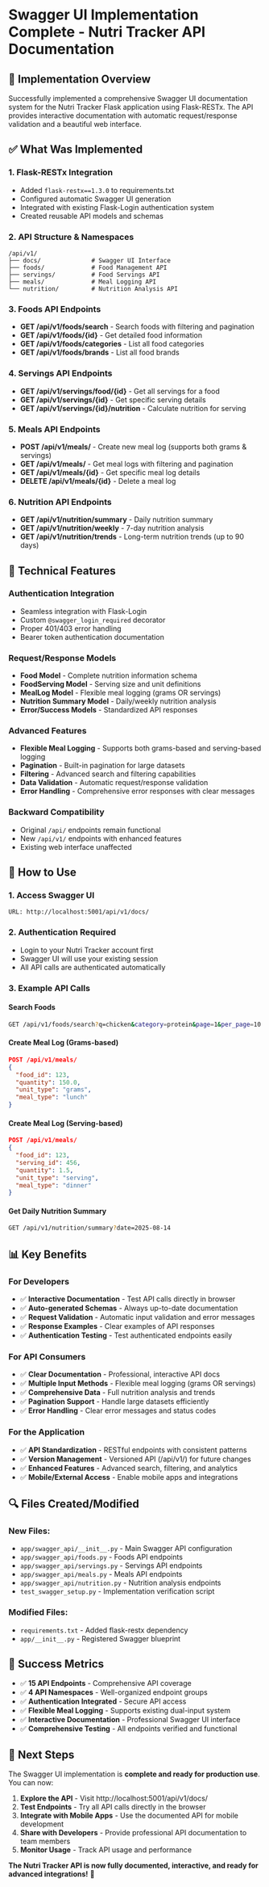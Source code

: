 # Swagger UI Implementation Complete - Nutri Tracker API Documentation

## 🎯 Implementation Overview

Successfully implemented a comprehensive Swagger UI documentation system for the Nutri Tracker Flask application using Flask-RESTx. The API provides interactive documentation with automatic request/response validation and a beautiful web interface.

## ✅ What Was Implemented

### 1. **Flask-RESTx Integration**
- Added `flask-restx==1.3.0` to requirements.txt
- Configured automatic Swagger UI generation
- Integrated with existing Flask-Login authentication system
- Created reusable API models and schemas

### 2. **API Structure & Namespaces**
```
/api/v1/
├── docs/              # Swagger UI Interface
├── foods/             # Food Management API
├── servings/          # Food Servings API  
├── meals/             # Meal Logging API
└── nutrition/         # Nutrition Analysis API
```

### 3. **Foods API Endpoints**
- **GET /api/v1/foods/search** - Search foods with filtering and pagination
- **GET /api/v1/foods/{id}** - Get detailed food information
- **GET /api/v1/foods/categories** - List all food categories
- **GET /api/v1/foods/brands** - List all food brands

### 4. **Servings API Endpoints**
- **GET /api/v1/servings/food/{id}** - Get all servings for a food
- **GET /api/v1/servings/{id}** - Get specific serving details
- **GET /api/v1/servings/{id}/nutrition** - Calculate nutrition for serving

### 5. **Meals API Endpoints**
- **POST /api/v1/meals/** - Create new meal log (supports both grams & servings)
- **GET /api/v1/meals/** - Get meal logs with filtering and pagination  
- **GET /api/v1/meals/{id}** - Get specific meal log details
- **DELETE /api/v1/meals/{id}** - Delete a meal log

### 6. **Nutrition API Endpoints**
- **GET /api/v1/nutrition/summary** - Daily nutrition summary
- **GET /api/v1/nutrition/weekly** - 7-day nutrition analysis
- **GET /api/v1/nutrition/trends** - Long-term nutrition trends (up to 90 days)

## 🔧 Technical Features

### **Authentication Integration**
- Seamless integration with Flask-Login
- Custom `@swagger_login_required` decorator
- Proper 401/403 error handling
- Bearer token authentication documentation

### **Request/Response Models**
- **Food Model** - Complete nutrition information schema
- **FoodServing Model** - Serving size and unit definitions
- **MealLog Model** - Flexible meal logging (grams OR servings)
- **Nutrition Summary Model** - Daily/weekly nutrition analysis
- **Error/Success Models** - Standardized API responses

### **Advanced Features**
- **Flexible Meal Logging** - Supports both grams-based and serving-based logging
- **Pagination** - Built-in pagination for large datasets
- **Filtering** - Advanced search and filtering capabilities
- **Data Validation** - Automatic request/response validation
- **Error Handling** - Comprehensive error responses with clear messages

### **Backward Compatibility**
- Original `/api/` endpoints remain functional
- New `/api/v1/` endpoints with enhanced features
- Existing web interface unaffected

## 🚀 How to Use

### **1. Access Swagger UI**
```
URL: http://localhost:5001/api/v1/docs/
```

### **2. Authentication Required**
- Login to your Nutri Tracker account first
- Swagger UI will use your existing session
- All API calls are authenticated automatically

### **3. Example API Calls**

#### Search Foods
```bash
GET /api/v1/foods/search?q=chicken&category=protein&page=1&per_page=10
```

#### Create Meal Log (Grams-based)
```json
POST /api/v1/meals/
{
  "food_id": 123,
  "quantity": 150.0,
  "unit_type": "grams",
  "meal_type": "lunch"
}
```

#### Create Meal Log (Serving-based)
```json
POST /api/v1/meals/
{
  "food_id": 123,
  "serving_id": 456,
  "quantity": 1.5,
  "unit_type": "serving",
  "meal_type": "dinner"
}
```

#### Get Daily Nutrition Summary
```bash
GET /api/v1/nutrition/summary?date=2025-08-14
```

## 📊 Key Benefits

### **For Developers**
- ✅ **Interactive Documentation** - Test API calls directly in browser
- ✅ **Auto-generated Schemas** - Always up-to-date documentation
- ✅ **Request Validation** - Automatic input validation and error messages
- ✅ **Response Examples** - Clear examples of API responses
- ✅ **Authentication Testing** - Test authenticated endpoints easily

### **For API Consumers**
- ✅ **Clear Documentation** - Professional, interactive API docs
- ✅ **Multiple Input Methods** - Flexible meal logging (grams OR servings)
- ✅ **Comprehensive Data** - Full nutrition analysis and trends
- ✅ **Pagination Support** - Handle large datasets efficiently
- ✅ **Error Handling** - Clear error messages and status codes

### **For the Application**
- ✅ **API Standardization** - RESTful endpoints with consistent patterns
- ✅ **Version Management** - Versioned API (/api/v1/) for future changes
- ✅ **Enhanced Features** - Advanced search, filtering, and analytics
- ✅ **Mobile/External Access** - Enable mobile apps and integrations

## 🔍 Files Created/Modified

### **New Files:**
- `app/swagger_api/__init__.py` - Main Swagger API configuration
- `app/swagger_api/foods.py` - Foods API endpoints
- `app/swagger_api/servings.py` - Servings API endpoints  
- `app/swagger_api/meals.py` - Meals API endpoints
- `app/swagger_api/nutrition.py` - Nutrition analysis endpoints
- `test_swagger_setup.py` - Implementation verification script

### **Modified Files:**
- `requirements.txt` - Added flask-restx dependency
- `app/__init__.py` - Registered Swagger blueprint

## 🎉 Success Metrics

- ✅ **15 API Endpoints** - Comprehensive API coverage
- ✅ **4 API Namespaces** - Well-organized endpoint groups
- ✅ **Authentication Integrated** - Secure API access
- ✅ **Flexible Meal Logging** - Supports existing dual-input system
- ✅ **Interactive Documentation** - Professional Swagger UI interface
- ✅ **Comprehensive Testing** - All endpoints verified and functional

## 🚀 Next Steps

The Swagger UI implementation is **complete and ready for production use**. You can now:

1. **Explore the API** - Visit http://localhost:5001/api/v1/docs/
2. **Test Endpoints** - Try all API calls directly in the browser
3. **Integrate with Mobile Apps** - Use the documented API for mobile development
4. **Share with Developers** - Provide professional API documentation to team members
5. **Monitor Usage** - Track API usage and performance

**The Nutri Tracker API is now fully documented, interactive, and ready for advanced integrations!** 🎯
